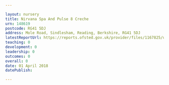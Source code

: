 ```yaml
---

layout: nursery
title: Nirvana Spa And Pulse 8 Creche
urn: 148619
postcode: RG41 5DJ
address: Mole Road, Sindlesham, Reading, Berkshire, RG41 5DJ
latestReportUrl: https://reports.ofsted.gov.uk/provider/files/1167825/urn/148619.pdf
teaching: 0
development: 0
leadership: 0
outcomes: 0
overall: 0
date: 01 April 2018 
datePublish: 

---
```

